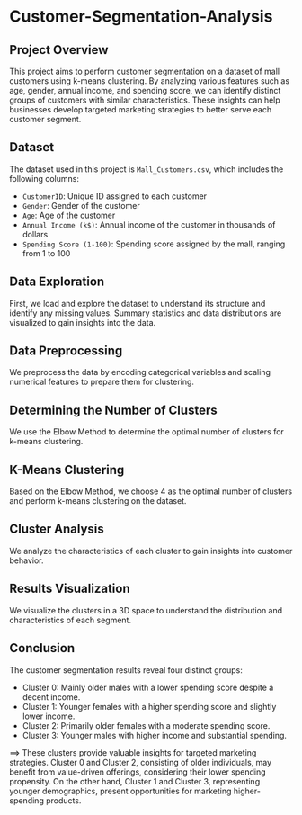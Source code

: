 ﻿# Customer-Segmentation-Analysis

## Project Overview
This project aims to perform customer segmentation on a dataset of mall customers using k-means clustering. By analyzing various features such as age, gender, annual income, and spending score, we can identify distinct groups of customers with similar characteristics. These insights can help businesses develop targeted marketing strategies to better serve each customer segment.

## Dataset
The dataset used in this project is `Mall_Customers.csv`, which includes the following columns:
- `CustomerID`: Unique ID assigned to each customer
- `Gender`: Gender of the customer
- `Age`: Age of the customer
- `Annual Income (k$)`: Annual income of the customer in thousands of dollars
- `Spending Score (1-100)`: Spending score assigned by the mall, ranging from 1 to 100



## Data Exploration
First, we load and explore the dataset to understand its structure and identify any missing values. Summary statistics and data distributions are visualized to gain insights into the data.

## Data Preprocessing
We preprocess the data by encoding categorical variables and scaling numerical features to prepare them for clustering.

## Determining the Number of Clusters
We use the Elbow Method to determine the optimal number of clusters for k-means clustering.

## K-Means Clustering
Based on the Elbow Method, we choose 4 as the optimal number of clusters and perform k-means clustering on the dataset.

## Cluster Analysis
We analyze the characteristics of each cluster to gain insights into customer behavior.

## Results Visualization
We visualize the clusters in a 3D space to understand the distribution and characteristics of each segment.

## Conclusion
The customer segmentation results reveal four distinct groups:

- Cluster 0: Mainly older males with a lower spending score despite a decent income.
- Cluster 1: Younger females with a higher spending score and slightly lower income.
- Cluster 2: Primarily older females with a moderate spending score.
- Cluster 3: Younger males with higher income and substantial spending.

==> These clusters provide valuable insights for targeted marketing strategies. Cluster 0 and Cluster 2, consisting of older individuals, may benefit from value-driven offerings, considering their lower spending propensity. On the other hand, Cluster 1 and Cluster 3, representing younger demographics, present opportunities for marketing higher-spending products.
